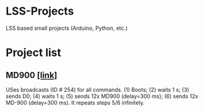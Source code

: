 # LSS-Projects
LSS based small projects (Arduino, Python, etc.)

# Project list

## MD900 [[link]](https://github.com/Lynxmotion/LSS_Projects/blob/master/MD900/MD900.ino)
USes broadcasts (ID # 254) for all commands.
(1) Boots; (2) waits 1 s; (3) sends D0; (4) waits 1 s; (5) sends 12x MD900 (delay=300 ms); (6) sends 12x MD-900 (delay=300 ms).
It repeats steps 5/6 infinitely.
